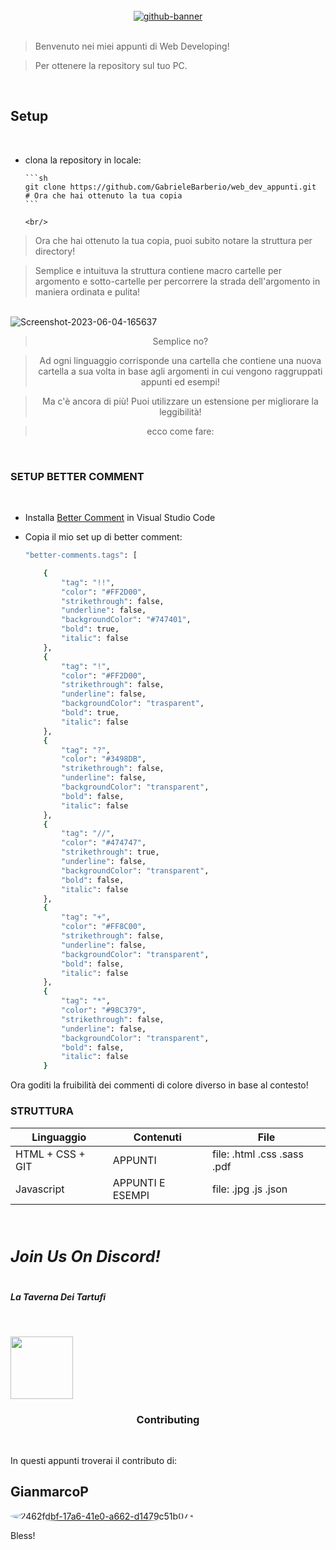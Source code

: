 <br/>

<div align="center">
	<a href="https://github.com/GabrieleBarberio"><img src="https://i.ibb.co/f0cSy7k/github-banner.jpg" alt="github-banner" border="0"></a>

<br/>

</div>

<br/>

> Benvenuto nei miei appunti di Web Developing!

> Per ottenere la repository sul tuo PC.

<br/>

## Setup &nbsp;

<br/>

- clona la repository in locale:

      ```sh
      git clone https://github.com/GabrieleBarberio/web_dev_appunti.git
      # Ora che hai ottenuto la tua copia
      ```

      <br/>

  <div align="center">

> Ora che hai ottenuto la tua copia, puoi subito notare la struttura per directory!

> Semplice e intuituva la struttura contiene macro cartelle per argomento e sotto-cartelle per percorrere la strada dell'argomento in maniera ordinata e pulita!

</div>
<br/>

<img src="https://i.ibb.co/HqmJ7Lg/Screenshot-2023-06-04-165637.png" alt="Screenshot-2023-06-04-165637" border="0">
<br/>

<div align="center">

> Semplice no?

> Ad ogni linguaggio corrisponde una cartella che contiene una nuova cartella a sua volta in base agli argomenti in cui vengono raggruppati appunti ed esempi!

> Ma c'è ancora di più! Puoi utilizzare un estensione per migliorare la leggibilità!

> ecco come fare:

</div>

<br/>

<div > 
<h3 style = "font-weight: bold;"> SETUP BETTER COMMENT
</h3>
</div>

<br/>

- Installa <a href="https://marketplace.visualstudio.com/items?itemName=aaron-bond.better-comments">Better Comment</a> in Visual Studio Code

- Copia il mio set up di better comment:

  ```sh
  "better-comments.tags": [

      {
          "tag": "!!",
          "color": "#FF2D00",
          "strikethrough": false,
          "underline": false,
          "backgroundColor": "#747401",
          "bold": true,
          "italic": false
      },
      {
          "tag": "!",
          "color": "#FF2D00",
          "strikethrough": false,
          "underline": false,
          "backgroundColor": "trasparent",
          "bold": true,
          "italic": false
      },
      {
          "tag": "?",
          "color": "#3498DB",
          "strikethrough": false,
          "underline": false,
          "backgroundColor": "transparent",
          "bold": false,
          "italic": false
      },
      {
          "tag": "//",
          "color": "#474747",
          "strikethrough": true,
          "underline": false,
          "backgroundColor": "transparent",
          "bold": false,
          "italic": false
      },
      {
          "tag": "+",
          "color": "#FF8C00",
          "strikethrough": false,
          "underline": false,
          "backgroundColor": "transparent",
          "bold": false,
          "italic": false
      },
      {
          "tag": "*",
          "color": "#98C379",
          "strikethrough": false,
          "underline": false,
          "backgroundColor": "transparent",
          "bold": false,
          "italic": false
      }
  ```

Ora goditi la fruibilità dei commenti di colore diverso in base al contesto!
<br/>

<div>
<h3 style = "font-weight: bold;"> STRUTTURA
</h3>
</div>

| Linguaggio       | Contenuti        | File                        |
| ---------------- | ---------------- | --------------------------- |
| HTML + CSS + GIT | APPUNTI          | file: .html .css .sass .pdf |
| Javascript       | APPUNTI E ESEMPI | file: .jpg .js .json        |

<br/>

<div >
<h5 style = "font-weight: bold; font-size: 25px"> Join Us On Discord!
</h5>
<h5 style = "font-weight: bold; font-size: 20px color: blue;">La Taverna Dei Tartufi
</h5>
</div>
<br/>

<a href="https://discord.gg/D7CwUjWVEp"> <img width="100px" src="https://loghi-famosi.com/wp-content/uploads/2021/02/Discord-Emblema.png" /> </a>

<div align="center">
<h3 style = "font-weight: bold;">Contributing
</h3>
</div>
<br/>

In questi appunti troverai il contributo di:

## GianmarcoP

<a href="https://github.com/GianmarcoP93?tab=repositories"><img style= "border-radius : 50%;" src="https://i.ibb.co/rmd9Ydk/2462fdbf-17a6-41e0-a662-d1479c51b073.jpg" alt="2462fdbf-17a6-41e0-a662-d1479c51b073" border="0"></a>

Bless!
